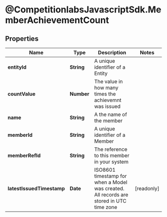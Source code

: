 # @CompetitionlabsJavascriptSdk.MemberAchievementCount

## Properties

Name | Type | Description | Notes
------------ | ------------- | ------------- | -------------
**entityId** | **String** | A unique identifier of a Entity | 
**countValue** | **Number** | The value in how many times the achievemnt was issued | 
**name** | **String** | A the name of the member | 
**memberId** | **String** | A unique identifier of a Member | 
**memberRefId** | **String** | The reference to this member in your system | 
**latestIssuedTimestamp** | **Date** | ISO8601 timestamp for when a Model was created. All records are stored in UTC time zone | [readonly] 


